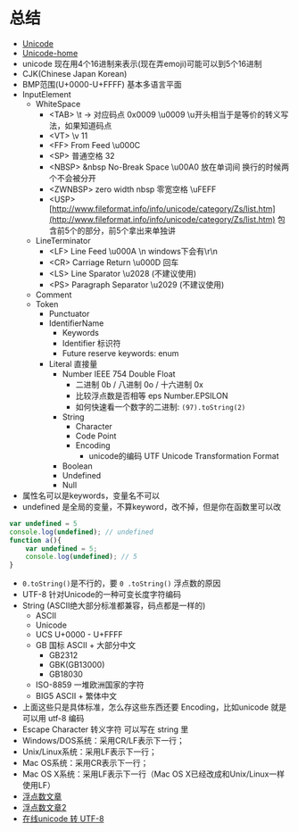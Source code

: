 # 总结

- [Unicode](http://www.fileformat.info/info/unicode/)
- [Unicode-home](https://home.unicode.org/)
- unicode 现在用4个16进制来表示(现在弄emoji)可能可以到5个16进制
- CJK(Chinese Japan Korean)
- BMP范围(U+0000-U+FFFF) 基本多语言平面
- InputElement
	- WhiteSpace
		- \<TAB> \t -> 对应码点 0x0009 \u0009 \u开头相当于是等价的转义写法，如果知道码点
		- \<VT> \v 11
		- \<FF>  From Feed \u000C
		- \<SP> 普通空格 32
		- \<NBSP> &nbsp No-Break Space \u00A0 放在单词间 换行的时候两个不会被分开
		- \<ZWNBSP> zero width nbsp 零宽空格 \uFEFF
		- \<USP> [http://www.fileformat.info/info/unicode/category/Zs/list.htm](http://www.fileformat.info/info/unicode/category/Zs/list.htm) 包含前5个的部分，前5个拿出来单独讲
	- LineTerminator
		- \<LF>  Line Feed \u000A \n windows下会有\r\n 
		- \<CR> Carriage Return \u000D 回车
		- \<LS> Line Sparator \u2028 (不建议使用)
		- \<PS> Paragraph Separator \u2029 (不建议使用)
	- Comment
	- Token
		- Punctuator
		- IdentifierName
			- Keywords
			- Identifier 标识符
			- Future reserve keywords: enum 
		- Literal 直接量
			- Number IEEE 754 Double Float
				- 二进制 0b / 八进制 0o / 十六进制 0x
				- 比较浮点数是否相等 eps Number.EPSILON
				- 如何快速看一个数字的二进制: `(97).toString(2)`
			- String
				- Character
				- Code Point
				- Encoding
					- unicode的编码 UTF Unicode Transformation Format
			- Boolean
			- Undefined
			- Null
- 属性名可以是keywords，变量名不可以
- undefined 是全局的变量，不算keyword，改不掉，但是你在函数里可以改 
```js
var undefined = 5
console.log(undefined); // undefined
function a(){
	var undefined = 5;
	console.log(undefined); // 5
}
```
- `0.toString()`是不行的，要 `0 .toString()` 浮点数的原因
- UTF-8 针对Unicode的一种可变长度字符编码
- String (ASCII绝大部分标准都兼容，码点都是一样的)
	- ASCII
	- Unicode
	- UCS U+0000 - U+FFFF
	- GB 国标 ASCII + 大部分中文
		- GB2312 
		- GBK(GB13000)
		- GB18030
	- ISO-8859 一堆欧洲国家的字符
	- BIG5 ASCII + 繁体中文
- 上面这些只是具体标准，怎么存这些东西还要 Encoding，比如unicode 就是可以用 utf-8 编码
- Escape Character 转义字符 可以写在 string 里
- Windows/DOS系统：采用CR/LF表示下一行；
- Unix/Linux系统：采用LF表示下一行；
- Mac OS系统：采用CR表示下一行；
- Mac OS X系统：采用LF表示下一行（Mac OS X已经改成和Unix/Linux一样使用LF）
- [浮点数文章](https://github.com/camsong/blog/issues/9)
- [浮点数文章2](https://www.barretlee.com/blog/2016/09/28/ieee754-operation-in-js/)
- [在线unicode 转 UTF-8](https://onlineunicodetools.com/convert-unicode-to-utf8)